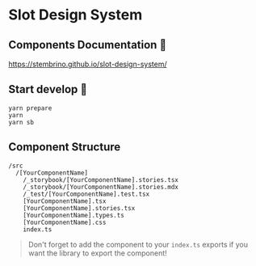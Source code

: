 # Slot Design System

## Components Documentation 📰
https://stembrino.github.io/slot-design-system/

## Start develop 🚀

```console
yarn prepare
yarn
yarn sb
```

## Component Structure

```
/src
  /[YourComponentName]
    /_storybook/[YourComponentName].stories.tsx
    /_storybook/[YourComponentName].stories.mdx
    /_test/[YourComponentName].test.tsx
    [YourComponentName].tsx
    [YourComponentName].stories.tsx
    [YourComponentName].types.ts
    [YourComponentName].css
    index.ts
```

> Don't forget to add the component to your `index.ts` exports if you want the library to export the component!
